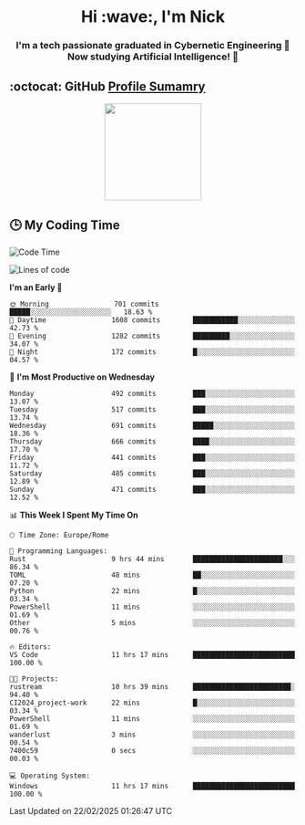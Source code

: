 <h1 align="center">Hi :wave:, I'm Nick</h1>

<h3 align="center">I'm a tech passionate graduated in Cybernetic Engineering 🤖<br>
Now studying Artificial Intelligence! 🧠</h3>


## :octocat: GitHub <a href="https://github.com/vn7n24fzkq/github-profile-summary-cards">Profile Sumamry</a>

<p align="center">
   <img style="height:170px;display:inline-block"  src="http://github-profile-summary-cards.vercel.app/api/cards/profile-details?username=CodeClimberNT&theme=github_dark" />
<!--    <img style="height:170px;display:inline-block"  src="http://github-profile-summary-cards.vercel.app/api/cards/repos-per-language?username=CodeClimberNT&theme=github_dark&exclude=" /> -->
</p>

 ## :clock3: My Coding Time 
 
<!--START_SECTION:waka-->
![Code Time](http://img.shields.io/badge/Code%20Time-463%20hrs%201%20min-blue)

![Lines of code](https://img.shields.io/badge/From%20Hello%20World%20I%27ve%20Written-4.4%20million%20lines%20of%20code-blue)

**I'm an Early 🐤** 

```text
🌞 Morning                701 commits         █████░░░░░░░░░░░░░░░░░░░░   18.63 % 
🌆 Daytime                1608 commits        ███████████░░░░░░░░░░░░░░   42.73 % 
🌃 Evening                1282 commits        █████████░░░░░░░░░░░░░░░░   34.07 % 
🌙 Night                  172 commits         █░░░░░░░░░░░░░░░░░░░░░░░░   04.57 % 
```
📅 **I'm Most Productive on Wednesday** 

```text
Monday                   492 commits         ███░░░░░░░░░░░░░░░░░░░░░░   13.07 % 
Tuesday                  517 commits         ███░░░░░░░░░░░░░░░░░░░░░░   13.74 % 
Wednesday                691 commits         █████░░░░░░░░░░░░░░░░░░░░   18.36 % 
Thursday                 666 commits         ████░░░░░░░░░░░░░░░░░░░░░   17.70 % 
Friday                   441 commits         ███░░░░░░░░░░░░░░░░░░░░░░   11.72 % 
Saturday                 485 commits         ███░░░░░░░░░░░░░░░░░░░░░░   12.89 % 
Sunday                   471 commits         ███░░░░░░░░░░░░░░░░░░░░░░   12.52 % 
```


📊 **This Week I Spent My Time On** 

```text
🕑︎ Time Zone: Europe/Rome

💬 Programming Languages: 
Rust                     9 hrs 44 mins       ██████████████████████░░░   86.34 % 
TOML                     48 mins             ██░░░░░░░░░░░░░░░░░░░░░░░   07.20 % 
Python                   22 mins             █░░░░░░░░░░░░░░░░░░░░░░░░   03.34 % 
PowerShell               11 mins             ░░░░░░░░░░░░░░░░░░░░░░░░░   01.69 % 
Other                    5 mins              ░░░░░░░░░░░░░░░░░░░░░░░░░   00.76 % 

🔥 Editors: 
VS Code                  11 hrs 17 mins      █████████████████████████   100.00 % 

🐱‍💻 Projects: 
rustream                 10 hrs 39 mins      ████████████████████████░   94.40 % 
CI2024_project-work      22 mins             █░░░░░░░░░░░░░░░░░░░░░░░░   03.34 % 
PowerShell               11 mins             ░░░░░░░░░░░░░░░░░░░░░░░░░   01.69 % 
wanderlust               3 mins              ░░░░░░░░░░░░░░░░░░░░░░░░░   00.54 % 
7400c59                  0 secs              ░░░░░░░░░░░░░░░░░░░░░░░░░   00.03 % 

💻 Operating System: 
Windows                  11 hrs 17 mins      █████████████████████████   100.00 % 
```


 Last Updated on 22/02/2025 01:26:47 UTC
<!--END_SECTION:waka-->

